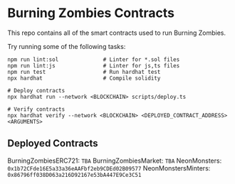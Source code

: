 # Burning Zombies Contracts

This repo contains all of the smart contracts used to run Burning Zombies.

Try running some of the following tasks:

```shell
npm run lint:sol              # Linter for *.sol files
npm run lint:js               # Linter for js,ts files
npm run test                  # Run hardhat test
npx hardhat                   # Compile solidity

# Deploy contracts
npx hardhat run --network <BLOCKCHAIN> scripts/deploy.ts

# Verify contracts
npx hardhat verify --network <BLOCKCHAIN> <DEPLOYED_CONTRACT_ADDRESS> <ARGUMENTS>
```

## Deployed Contracts

BurningZombiesERC721: `TBA`
BurningZombiesMarket: `TBA`
NeonMonsters: `0x1b72CFde16E5a33a36eAAFbf2eb9CDEd02B09577`
NeonMonstersMinters: `0x86796ff038D063a216D92167e53bA447E9Ce3C51`
